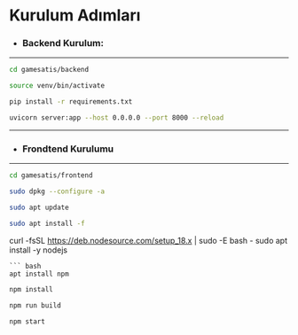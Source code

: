 # Kurulum Adımları

- ### Backend Kurulum:
---
``` bash
cd gamesatis/backend
```
``` bash
source venv/bin/activate
```
``` bash
pip install -r requirements.txt
```
``` bash
uvicorn server:app --host 0.0.0.0 --port 8000 --reload
```
---
- ### Frondtend Kurulumu
---
``` bash
cd gamesatis/frontend
```
``` bash
sudo dpkg --configure -a
```
``` bash
sudo apt update
```
``` bash
sudo apt install -f
```
curl -fsSL https://deb.nodesource.com/setup_18.x | sudo -E bash -
sudo apt install -y nodejs
```
``` bash
apt install npm
```
``` bash
npm install
```
``` bash
npm run build
```
``` bash
npm start
```
